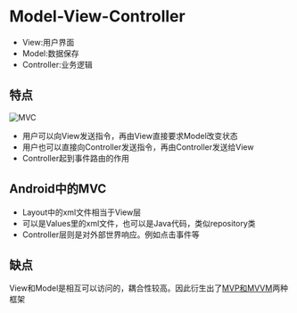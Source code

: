 Model-View-Controller
=====================
* View:用户界面
* Model:数据保存
* Controller:业务逻辑

特点
-------
![MVC](http://image.beekka.com/blog/2015/bg2015020108.png)
* 用户可以向View发送指令，再由View直接要求Model改变状态
* 用户也可以直接向Controller发送指令，再由Controller发送给View
* Controller起到事件路由的作用

Android中的MVC
--------------
* Layout中的xml文件相当于View层
* 可以是Values里的xml文件，也可以是Java代码，类似repository类
* Controller层则是对外部世界响应。例如点击事件等

缺点
-----
 View和Model是相互可以访问的，耦合性较高。因此衍生出了[MVP和MVVM](https://github.com/Joki-memeda/MyLearning/blob/master/DesignPattern/MVP%E5%92%8CMVVM%E6%A1%86%E6%9E%B6.md)两种框架
